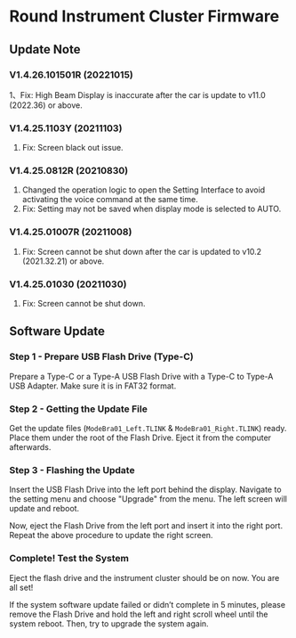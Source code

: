 # Round Instrument Cluster Firmware

## Update Note

### V1.4.26.101501R (20221015)
1、Fix: High Beam Display is inaccurate after the car is update to v11.0 (2022.36) or above.

### V1.4.25.1103Y (20211103)
1. Fix: Screen black out issue.

### V1.4.25.0812R (20210830)
1. Changed the operation logic to open the Setting Interface to avoid activating the voice command at the same time.
2. Fix: Setting may not be saved when display mode is selected to AUTO. 

### V1.4.25.01007R (20211008)
1. Fix: Screen cannot be shut down after the car is updated to v10.2 (2021.32.21) or above.

### V1.4.25.01030 (20211030)
1. Fix: Screen cannot be shut down.

## Software Update

### Step 1 - Prepare USB Flash Drive (Type-C)
Prepare a Type-C or a Type-A USB Flash Drive with a Type-C to Type-A USB Adapter.
Make sure it is in FAT32 format.

### Step 2 - Getting the Update File
Get the update files (`ModeBra01_Left.TLINK` & `ModeBra01_Right.TLINK`) ready.
Place them under the root of the Flash Drive.
Eject it from the computer afterwards.

### Step 3 - Flashing the Update
Insert the USB Flash Drive into the left port behind the display.
Navigate to the setting menu and choose "Upgrade" from the menu.
The left screen will update and reboot.

Now, eject the Flash Drive from the left port and insert it into the right port.
Repeat the above procedure to update the right screen.

### Complete! Test the System
Eject the flash drive and the instrument cluster should be on now. You are all set!

If the system software update failed or didn’t complete in 5 minutes,
please remove the Flash Drive and hold the left and right scroll wheel until the system reboot.
Then, try to upgrade the system again.
